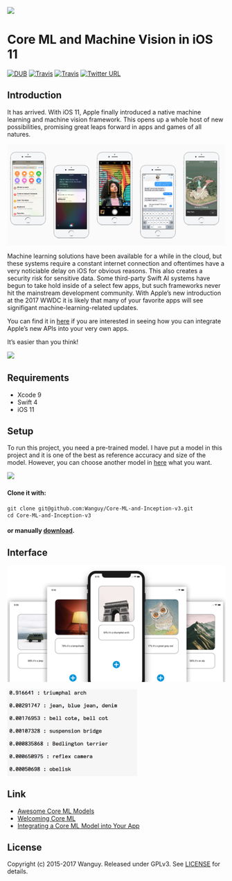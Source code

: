 ![](https://cdn-images-1.medium.com/max/1600/1*OZNZMNqqJYqH-LpNFYKI3w.png)

# Core ML and Machine Vision in iOS 11

[![DUB](https://img.shields.io/badge/download-89M-blue.svg)](https://github.com/Wanguy/Core-ML-and-Inception-v3/releases/download/1.0/MLTest.zip) [![Travis](https://img.shields.io/badge/build-passing-brightgreen.svg)](https://github.com/Wanguy/Core-ML-and-Inception-v3/blob/master/LICENSE) [![Travis](https://img.shields.io/badge/LICENSE-GPLv3-brightgreen.svg)](https://github.com/Wanguy/Core-ML-and-Inception-v3/blob/master/LICENSE) [![Twitter URL](https://img.shields.io/twitter/url/http/shields.io.svg?style=social)](https://twitter.com/rp_Wang) 

## Introduction

It has arrived. With iOS 11, Apple finally introduced a native machine learning
and machine vision framework. This opens up a whole host of new possibilities,
promising great leaps forward in apps and games of all natures.

![](https://github.com/Wanguy/Core-ML-and-Inception-v3/blob/master/Img/Screen%20Shot%202017-12-10%20at%2019.10.01.png)

Machine learning solutions have been available for a while in the cloud, but
these systems require a constant internet connection and oftentimes have a very
noticiable delay on iOS for obvious reasons. This also creates a security risk
for sensitive data. Some third-party  Swift AI systems have begun to take hold
inside of a select few apps, but such frameworks never hit the mainstream
development community. With Apple’s new introduction at the 2017 WWDC it is
likely that many of your favorite apps will see signifigant
machine-learning-related updates.

You can find it in [here](https://developer.apple.com/videos/wwdc2017/) if you are interested in seeing how you can integrate Apple’s new APIs into your very own apps. 

It’s easier than you think!

![](https://cdn-images-1.medium.com/max/1600/1*fI3VsBMqXglx0S0tU6R1tg.png)

## Requirements

- Xcode 9
- Swift 4
- iOS 11

## Setup

To run this project, you need a pre-trained model. I have put a model in this project and it is one of the best as reference accuracy and size of the model. However, you can choose another model in [here](https://developer.apple.com/machine-learning/) what you want.

![](https://cdn-images-1.medium.com/max/1600/1*6agZ1CcGVwiOaX3gNP8cYw.png)

#### Clone it with:

```
git clone git@github.com:Wanguy/Core-ML-and-Inception-v3.git
cd Core-ML-and-Inception-v3
```

#### or manually [download](https://github.com/Wanguy/Core-ML-and-Inception-v3/releases/tag/1.0).

## Interface

![Interface](https://github.com/Wanguy/Core-ML-and-Inception-v3/blob/master/Img/Core%20ML.png)

 <img src="https://github.com/Wanguy/Core-ML-and-Inception-v3/blob/master/Img/Screen%20Shot%202017-12-10%20at%2018.21.35.png" width = "300" height = "200" alt="img" align=center />

## Link

- [Awesome Core ML Models](https://github.com/likedan/Awesome-CoreML-Models/)
- [Welcoming Core ML](https://medium.com/towards-data-science/welcoming-core-ml-8ba325227a28)
- [Integrating a Core ML Model into Your App](https://developer.apple.com/documentation/coreml/integrating_a_core_ml_model_into_your_app%5D)

## License

Copyright (c) 2015-2017 Wanguy. Released under GPLv3. See [LICENSE](https://github.com/Wanguy/Core-ML-and-Inception-v3/blob/master/LICENSE) for details.

